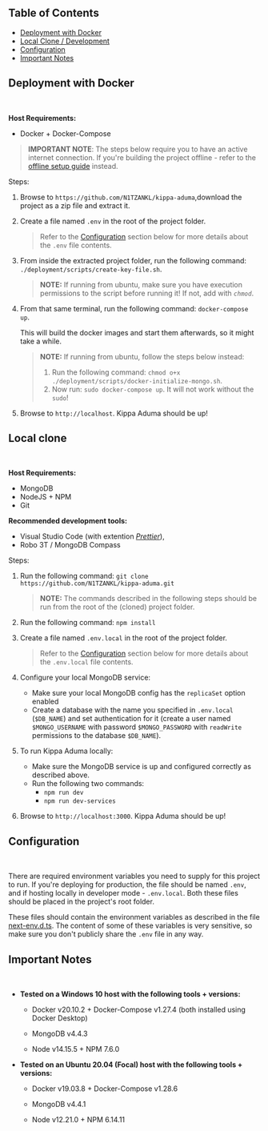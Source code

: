 ## Table of Contents

-   [Deployment with Docker](#deployment-with-docker)
-   [Local Clone / Development](#local-clone)
-   [Configuration](#configuration)
-   [Important Notes](#important-notes)

## Deployment with Docker

<br/>

**Host Requirements:**

-   Docker + Docker-Compose

> **IMPORTANT NOTE**: The steps below require you to have an active internet connection. If you're building the project offline - refer to the [offline setup guide](./deployment/offline-build/setup-guide.md) instead.

Steps:

1. Browse to `https://github.com/N1TZANKL/kippa-aduma`,download the project as a zip file and extract it.

2. Create a file named `.env` in the root of the project folder.

    > Refer to the [Configuration](#configuration) section below for more details about the `.env` file contents.

3. From inside the extracted project folder, run the following command: `./deployment/scripts/create-key-file.sh`.

    > **NOTE:** If running from ubuntu, make sure you have execution permissions to the script before running it! If not, add with _`chmod`_.

4. From that same terminal, run the following command: `docker-compose up`.

    This will build the docker images and start them afterwards, so it might take a while.

    > **NOTE:** If running from ubuntu, follow the steps below instead:
    >
    > 1. Run the following command: `chmod o+x ./deployment/scripts/docker-initialize-mongo.sh`.
    > 2. Now run: `sudo docker-compose up`. It will not work without the `sudo`!

5. Browse to `http://localhost`. Kippa Aduma should be up!

## Local clone

<br/>

**Host Requirements:**

-   MongoDB
-   NodeJS + NPM
-   Git

**Recommended development tools:**

-   Visual Studio Code (with extention [_Prettier_](https://github.com/prettier/prettier)),
-   Robo 3T / MongoDB Compass

Steps:

1. Run the following command: `git clone https://github.com/N1TZANKL/kippa-aduma.git`

    > **NOTE:** The commands described in the following steps should be run from the root of the (cloned) project folder.

2. Run the following command: `npm install`

3. Create a file named `.env.local` in the root of the project folder.

    > Refer to the [Configuration](#configuration) section below for more details about the `.env.local` file contents.

4. Configure your local MongoDB service:

    - Make sure your local MongoDB config has the `replicaSet` option enabled
    - Create a database with the name you specified in `.env.local` (`$DB_NAME`) and set authentication for it (create a user named `$MONGO_USERNAME` with password `$MONGO_PASSWORD` with `readWrite` permissions to the database `$DB_NAME`).

5. To run Kippa Aduma locally:

    - Make sure the MongoDB service is up and configured correctly as described above.
    - Run the following two commands:
        - `npm run dev`
        - `npm run dev-services`

6. Browse to `http://localhost:3000`. Kippa Aduma should be up!

## Configuration

<br/>

There are required environment variables you need to supply for this project to run. If you're deploying for production, the file should be named `.env`, and if hosting locally in developer mode - `.env.local`. Both these files should be placed in the project's root folder.

These files should contain the environment variables as described in the file [next-env.d.ts](./next-env.d.ts). The content of some of these variables is very sensitive, so make sure you don't publicly share the `.env` file in any way.

## Important Notes

<br/>

-   **Tested on a Windows 10 host with the following tools + versions:**

    -   Docker v20.10.2 + Docker-Compose v1.27.4 (both installed using Docker Desktop)

    -   MongoDB v4.4.3

    -   Node v14.15.5 + NPM 7.6.0

-   **Tested on an Ubuntu 20.04 (Focal) host with the following tools + versions:**

    -   Docker v19.03.8 + Docker-Compose v1.28.6

    -   MongoDB v4.4.1

    -   Node v12.21.0 + NPM 6.14.11
